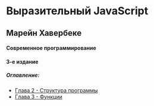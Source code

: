 # Выразительный JavaScript

## Марейн Хавербеке

#### Современное программирование

#### 3-е издание

##### Оглавление:

- [Глава 2 - Структура программы](https://github.com/13RedFox/JS_Book/blob/main/js/02.js 'Глава 2')
- [Глава 3 - Функции](https://github.com/13RedFox/JS_Book/blob/main/js/03.js 'Глава 3')
